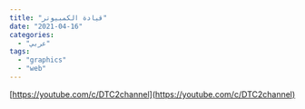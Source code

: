 ```yaml
---
title: "قيادة الكمبيوتر"
date: "2021-04-16"
categories:
  - "عربي"
tags:
  - "graphics"
  - "web"
---
```


[https://youtube.com/c/DTC2channel](https://youtube.com/c/DTC2channel)
